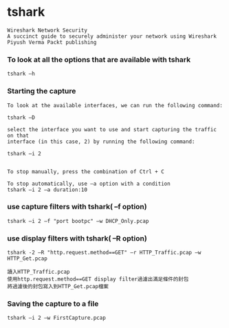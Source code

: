 # tshark
```
Wireshark Network Security
A succinct guide to securely administer your network using Wireshark
Piyush Verma Packt publishing
```

### To look at all the options that are available with tshark
```
tshark –h
```

### Starting the capture
```
To look at the available interfaces, we can run the following command:

tshark –D

```

```
select the interface you want to use and start capturing the traffic on that
interface (in this case, 2) by running the following command:

tshark –i 2


To stop manually, press the combination of Ctrl + C

To stop automatically, use –a option with a condition
tshark –i 2 –a duration:10
```


### use capture filters with tshark( –f option)
```
tshark –i 2 –f "port bootpc" –w DHCP_Only.pcap
```


###  use display filters with tshark( –R option)
```
tshark -2 –R "http.request.method==GET" –r HTTP_Traffic.pcap –w HTTP_Get.pcap

讀入HTTP_Traffic.pcap
使用http.request.method==GET display filter過濾出滿足條件的封包
將過濾後的封包寫入到HTTP_Get.pcap檔案
```


### Saving the capture to a file
```
tshark –i 2 –w FirstCapture.pcap
```



### 
```

```



### 
```

```



### 
```

```



